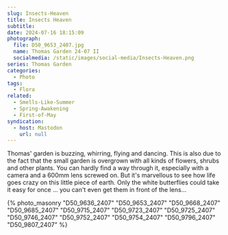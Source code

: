 ```yaml
---
slug: Insects-Heaven
title: Insects Heaven
subtitle:
date: 2024-07-16 18:15:09
photograph:
  file: D50_9653_2407.jpg
  name: Thomas Garden 24-07 II
  socialmedia: /static/images/social-media/Insects-Heaven.png
series: Thomas Garden
categories:
  - Photo
tags:
  - Flora
related:
  - Smells-Like-Summer
  - Spring-Awakening
  - First-of-May
syndication:
  - host: Mastodon
    url: null
---
```


Thomas' garden is buzzing, whirring, flying and dancing. This is also due to the fact that the small garden is overgrown with all kinds of flowers, shrubs and other plants. You can hardly find a way through it, especially with a camera and a 600mm lens screwed on. But it's marvellous to see how life goes crazy on this little piece of earth. Only the white butterflies could take it easy for once ... you can't even get them in front of the lens...

<!-- more -->

{% photo_masonry
  "D50_9636_2407"
  "D50_9653_2407"
  "D50_9668_2407"
  "D50_9685_2407"
  "D50_9715_2407"
  "D50_9723_2407"
  "D50_9725_2407"
  "D50_9746_2407"
  "D50_9752_2407"
  "D50_9754_2407"
  "D50_9796_2407"
  "D50_9807_2407"
%}
